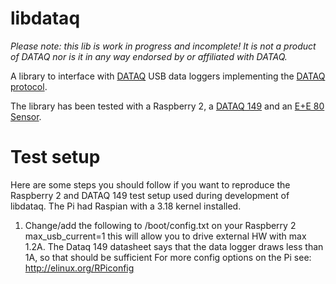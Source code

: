 libdataq
========

<i>Please note: this lib is work in progress and incomplete! It is not a product of
DATAQ nor is it in any way endorsed by or affiliated with DATAQ.</i>

A library to interface with [DATAQ](http://www.dataq.com/) USB data loggers implementing
the [DATAQ protocol](http://www.dataq.com/resources/pdfs/misc/di-149-protocol.pdf).  

The library has been tested with a Raspberry 2, a [DATAQ 149](http://www.dataq.com/products/di-149/) and an 
[E+E 80 Sensor](http://www.epluse.com/en/products/co2-measurement/co2-carbon-dioxide-transmitters/ee80/).

Test setup
==========

Here are some steps you should follow if you want to reproduce the Raspberry 2 and DATAQ 149 
test setup used during development of libdataq. The Pi had Raspian with a 3.18 kernel installed.

1. Change/add the following to /boot/config.txt on your Raspberry 2
max_usb_current=1
this will allow you to drive external HW with max 1.2A. The Dataq 149 datasheet
says that the data logger draws less than 1A, so that should be sufficient
For more config options on the Pi see: http://elinux.org/RPiconfig

